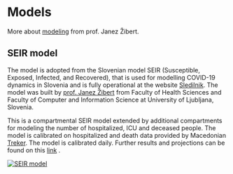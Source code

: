 # Models

More about [modeling](https://content.sciendo.com/view/journals/sjph/59/3/article-p117.xml) from prof. Janez Žibert. 

## SEIR model

The model is adopted from the Slovenian model SEIR (Susceptible, Exposed, Infected, and Recovered), that is used for modelling COVID-19 dynamics in Slovenia and is fully operational at the website [Sledilnik](https://covid-19.sledilnik.org/). The model was built by [prof. Janez Žibert](https://pacs.zf.uni-lj.si/janez-zibert/) from Faculty of Health Sciences and Faculty of Computer and Information Science at University of Ljubljana, Slovenia. 

This is a compartmental SEIR model extended by additional compartments for modeling the number of hospitalized, ICU and deceased people. The model is calibrated on hospitalized and death data provided by Macedonian [Treker](https://covid-19.treker.mk/). The model is calibrated daily. Further results and projections can be found on this [link](https://apps.lusy.fri.uni-lj.si/appsR/CoronaMK/) .  

<a href="https://apps.lusy.fri.uni-lj.si/~janezz/last_simulation_MK.png" class="img-link">
<img alt="SEIR model" src="https://apps.lusy.fri.uni-lj.si/~janezz/last_simulation_MK.png"></a>
